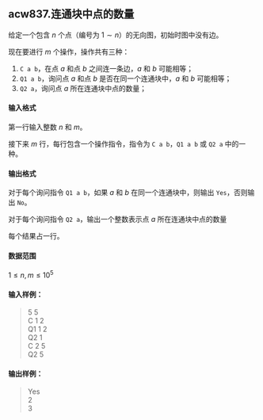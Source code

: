 ## acw837.连通块中点的数量

给定一个包含 $n$ 个点（编号为 $1 \sim n$）的无向图，初始时图中没有边。

现在要进行 $m$ 个操作，操作共有三种：

1.  `C a b`，在点 $a$ 和点 $b$ 之间连一条边，$a$ 和 $b$ 可能相等；
2.  `Q1 a b`，询问点 $a$ 和点 $b$ 是否在同一个连通块中，$a$ 和 $b$ 可能相等；
3.  `Q2 a`，询问点 $a$ 所在连通块中点的数量；

#### 输入格式

第一行输入整数 $n$ 和 $m$。

接下来 $m$ 行，每行包含一个操作指令，指令为 `C a b`，`Q1 a b` 或 `Q2 a` 中的一种。

#### 输出格式

对于每个询问指令 `Q1 a b`，如果 $a$ 和 $b$ 在同一个连通块中，则输出 `Yes`，否则输出 `No`。

对于每个询问指令 `Q2 a`，输出一个整数表示点 $a$ 所在连通块中点的数量

每个结果占一行。

#### 数据范围

$1 \le n,m \le 10^5$

#### 输入样例：

>5 5\
>C 1 2\
>Q1 1 2\
>Q2 1\
>C 2 5\
>Q2 5

#### 输出样例：

>Yes\
>2\
>3